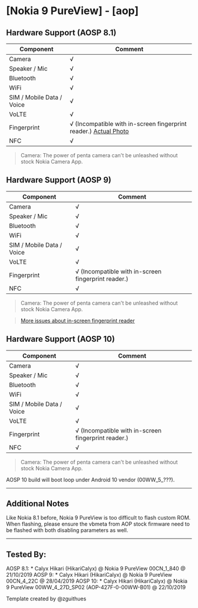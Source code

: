 # [Nokia 9 PureView] - [aop]

## Hardware Support (AOSP 8.1)

| Component                 |      Comment                                              |
|---------------------------|-----------------------------------------------------------|
| Camera                    | √                                                         |
| Speaker / Mic             | √                                                         |
| Bluetooth                 | √                                                         |
| WiFi                      | √                                                         |
| SIM / Mobile Data / Voice | √                                                         |
| VoLTE                     | √                                                         |
| Fingerprint               | √ (Incompatible with in-screen fingerprint reader.) [Actual Photo](https://t.me/phhtreble/201193)|
| NFC                       | √                                                         |
> Camera: The power of penta camera can't be unleashed without stock Nokia Camera App.

## Hardware Support (AOSP 9)

| Component                 |      Comment                                              |
|---------------------------|-----------------------------------------------------------|
| Camera                    | √                                                         |
| Speaker / Mic             | √                                                         |
| Bluetooth                 | √                                                         |
| WiFi                      | √                                                         |
| SIM / Mobile Data / Voice | √                                                         |
| VoLTE                     | √                                                         |
| Fingerprint               | √ (Incompatible with in-screen fingerprint reader.)|
| NFC                       | √                                                         |
> Camera: The power of penta camera can't be unleashed without stock Nokia Camera App.

> [More issues about in-screen fingerprint reader](https://github.com/topjohnwu/Magisk/issues/1378)

## Hardware Support (AOSP 10)

| Component                 |      Comment                                              |
|---------------------------|-----------------------------------------------------------|
| Camera                    | √                                                         |
| Speaker / Mic             | √                                                         |
| Bluetooth                 | √                                                         |
| WiFi                      | √                                                         |
| SIM / Mobile Data / Voice | √                                                         |
| VoLTE                     | √                                                         |
| Fingerprint               | √ (Incompatible with in-screen fingerprint reader.)|
| NFC                       | √                                                         |
> Camera: The power of penta camera can't be unleashed without stock Nokia Camera App.

AOSP 10 build will boot loop under Android 10 vendor (00WW_5_???).

***
## Additional Notes

Like Nokia 8.1 before, Nokia 9 PureView is too difficult to flash custom ROM.
When flashing, please ensure the vbmeta from AOP stock firmware need to be flashed with both disabling parameters as well.

***


## Tested By:

AOSP 8.1: * Calyx Hikari (HikariCalyx) @ Nokia 9 PureView 00CN_1_840 @ 21/10/2019
AOSP 9: * Calyx Hikari (HikariCalyx) @ Nokia 9 PureView 00CN_4_22C @ 28/04/2019
AOSP 10: * Calyx Hikari (HikariCalyx) @ Nokia 9 PureView 00WW_4_27D_SP02 (AOP-427F-0-00WW-B01) @ 22/10/2019

Template created by @zguithues